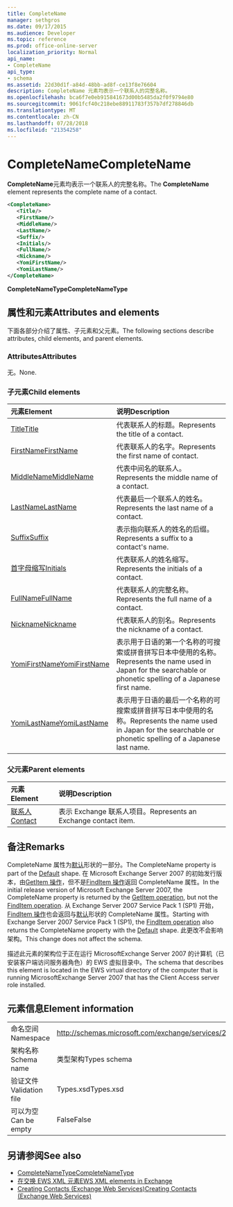 ```yaml
---
title: CompleteName
manager: sethgros
ms.date: 09/17/2015
ms.audience: Developer
ms.topic: reference
ms.prod: office-online-server
localization_priority: Normal
api_name:
- CompleteName
api_type:
- schema
ms.assetid: 22d30d1f-a84d-48bb-ad8f-ce13f8e76604
description: CompleteName 元素均表示一个联系人的完整名称。
ms.openlocfilehash: bca6f7e0eb915841673d00b5485da2f0f9794e80
ms.sourcegitcommit: 9061fcf40c218ebe88911783f357b7df278846db
ms.translationtype: MT
ms.contentlocale: zh-CN
ms.lasthandoff: 07/28/2018
ms.locfileid: "21354258"
---
```

# <a name="completename"></a><span data-ttu-id="e990b-103">CompleteName</span><span class="sxs-lookup"><span data-stu-id="e990b-103">CompleteName</span></span>

<span data-ttu-id="e990b-104">**CompleteName**元素均表示一个联系人的完整名称。</span><span class="sxs-lookup"><span data-stu-id="e990b-104">The **CompleteName** element represents the complete name of a contact.</span></span> 
  
```xml
<CompleteName>
   <Title/>
   <FirstName/>
   <MiddleName/>
   <LastName/>
   <Suffix/>
   <Initials/>
   <FullName/>
   <Nickname/>
   <YomiFirstName/>
   <YomiLastName/>
</CompleteName>
```

 <span data-ttu-id="e990b-105">**CompleteNameType**</span><span class="sxs-lookup"><span data-stu-id="e990b-105">**CompleteNameType**</span></span>
## <a name="attributes-and-elements"></a><span data-ttu-id="e990b-106">属性和元素</span><span class="sxs-lookup"><span data-stu-id="e990b-106">Attributes and elements</span></span>

<span data-ttu-id="e990b-107">下面各部分介绍了属性、子元素和父元素。</span><span class="sxs-lookup"><span data-stu-id="e990b-107">The following sections describe attributes, child elements, and parent elements.</span></span>
  
### <a name="attributes"></a><span data-ttu-id="e990b-108">Attributes</span><span class="sxs-lookup"><span data-stu-id="e990b-108">Attributes</span></span>

<span data-ttu-id="e990b-109">无。</span><span class="sxs-lookup"><span data-stu-id="e990b-109">None.</span></span>
  
### <a name="child-elements"></a><span data-ttu-id="e990b-110">子元素</span><span class="sxs-lookup"><span data-stu-id="e990b-110">Child elements</span></span>

|<span data-ttu-id="e990b-111">**元素**</span><span class="sxs-lookup"><span data-stu-id="e990b-111">**Element**</span></span>|<span data-ttu-id="e990b-112">**说明**</span><span class="sxs-lookup"><span data-stu-id="e990b-112">**Description**</span></span>|
|:-----|:-----|
|[<span data-ttu-id="e990b-113">Title</span><span class="sxs-lookup"><span data-stu-id="e990b-113">Title</span></span>](title.md) <br/> |<span data-ttu-id="e990b-114">代表联系人的标题。</span><span class="sxs-lookup"><span data-stu-id="e990b-114">Represents the title of a contact.</span></span>  <br/> |
|[<span data-ttu-id="e990b-115">FirstName</span><span class="sxs-lookup"><span data-stu-id="e990b-115">FirstName</span></span>](firstname.md) <br/> |<span data-ttu-id="e990b-116">代表联系人的名字。</span><span class="sxs-lookup"><span data-stu-id="e990b-116">Represents the first name of contact.</span></span>  <br/> |
|[<span data-ttu-id="e990b-117">MiddleName</span><span class="sxs-lookup"><span data-stu-id="e990b-117">MiddleName</span></span>](middlename.md) <br/> |<span data-ttu-id="e990b-118">代表中间名的联系人。</span><span class="sxs-lookup"><span data-stu-id="e990b-118">Represents the middle name of a contact.</span></span>  <br/> |
|[<span data-ttu-id="e990b-119">LastName</span><span class="sxs-lookup"><span data-stu-id="e990b-119">LastName</span></span>](lastname.md) <br/> |<span data-ttu-id="e990b-120">代表最后一个联系人的姓名。</span><span class="sxs-lookup"><span data-stu-id="e990b-120">Represents the last name of a contact.</span></span>  <br/> |
|[<span data-ttu-id="e990b-121">Suffix</span><span class="sxs-lookup"><span data-stu-id="e990b-121">Suffix</span></span>](suffix.md) <br/> |<span data-ttu-id="e990b-122">表示指向联系人的姓名的后缀。</span><span class="sxs-lookup"><span data-stu-id="e990b-122">Represents a suffix to a contact's name.</span></span>  <br/> |
|[<span data-ttu-id="e990b-123">首字母缩写</span><span class="sxs-lookup"><span data-stu-id="e990b-123">Initials</span></span>](initials.md) <br/> |<span data-ttu-id="e990b-124">代表联系人的姓名缩写。</span><span class="sxs-lookup"><span data-stu-id="e990b-124">Represents the initials of a contact.</span></span>  <br/> |
|[<span data-ttu-id="e990b-125">FullName</span><span class="sxs-lookup"><span data-stu-id="e990b-125">FullName</span></span>](fullname.md) <br/> |<span data-ttu-id="e990b-126">代表联系人的完整名称。</span><span class="sxs-lookup"><span data-stu-id="e990b-126">Represents the full name of a contact.</span></span>  <br/> |
|[<span data-ttu-id="e990b-127">Nickname</span><span class="sxs-lookup"><span data-stu-id="e990b-127">Nickname</span></span>](nickname.md) <br/> |<span data-ttu-id="e990b-128">代表联系人的别名。</span><span class="sxs-lookup"><span data-stu-id="e990b-128">Represents the nickname of a contact.</span></span>  <br/> |
|[<span data-ttu-id="e990b-129">YomiFirstName</span><span class="sxs-lookup"><span data-stu-id="e990b-129">YomiFirstName</span></span>](yomifirstname.md) <br/> |<span data-ttu-id="e990b-130">表示用于日语的第一个名称的可搜索或拼音拼写日本中使用的名称。</span><span class="sxs-lookup"><span data-stu-id="e990b-130">Represents the name used in Japan for the searchable or phonetic spelling of a Japanese first name.</span></span>  <br/> |
|[<span data-ttu-id="e990b-131">YomiLastName</span><span class="sxs-lookup"><span data-stu-id="e990b-131">YomiLastName</span></span>](yomilastname.md) <br/> |<span data-ttu-id="e990b-132">表示用于日语的最后一个名称的可搜索或拼音拼写日本中使用的名称。</span><span class="sxs-lookup"><span data-stu-id="e990b-132">Represents the name used in Japan for the searchable or phonetic spelling of a Japanese last name.</span></span>  <br/> |
   
### <a name="parent-elements"></a><span data-ttu-id="e990b-133">父元素</span><span class="sxs-lookup"><span data-stu-id="e990b-133">Parent elements</span></span>

|<span data-ttu-id="e990b-134">**元素**</span><span class="sxs-lookup"><span data-stu-id="e990b-134">**Element**</span></span>|<span data-ttu-id="e990b-135">**说明**</span><span class="sxs-lookup"><span data-stu-id="e990b-135">**Description**</span></span>|
|:-----|:-----|
|[<span data-ttu-id="e990b-136">联系人</span><span class="sxs-lookup"><span data-stu-id="e990b-136">Contact</span></span>](contact.md) <br/> |<span data-ttu-id="e990b-137">表示 Exchange 联系人项目。</span><span class="sxs-lookup"><span data-stu-id="e990b-137">Represents an Exchange contact item.</span></span>  <br/> |
   
## <a name="remarks"></a><span data-ttu-id="e990b-138">备注</span><span class="sxs-lookup"><span data-stu-id="e990b-138">Remarks</span></span>

<span data-ttu-id="e990b-139">CompleteName 属性为[默认](https://docs.microsoft.com/en-us/dotnet/api/exchangewebservices.defaultshapenamestype?view=exchange-ews-proxy)形状的一部分。</span><span class="sxs-lookup"><span data-stu-id="e990b-139">The CompleteName property is part of the [Default](https://docs.microsoft.com/en-us/dotnet/api/exchangewebservices.defaultshapenamestype?view=exchange-ews-proxy) shape.</span></span> <span data-ttu-id="e990b-140">在 Microsoft Exchange Server 2007 的初始发行版本，由[GetItem 操作](getitem-operation.md)，但不是[FindItem 操作](finditem-operation.md)返回 CompleteName 属性。</span><span class="sxs-lookup"><span data-stu-id="e990b-140">In the initial release version of Microsoft Exchange Server 2007, the CompleteName property is returned by the [GetItem operation](getitem-operation.md), but not the [FindItem operation](finditem-operation.md).</span></span> <span data-ttu-id="e990b-141">从 Exchange Server 2007 Service Pack 1 (SP1) 开始， [FindItem 操作](finditem-operation.md)也会返回与[默认](https://docs.microsoft.com/en-us/dotnet/api/exchangewebservices.defaultshapenamestype?view=exchange-ews-proxy)形状的 CompleteName 属性。</span><span class="sxs-lookup"><span data-stu-id="e990b-141">Starting with Exchange Server 2007 Service Pack 1 (SP1), the [FindItem operation](finditem-operation.md) also returns the CompleteName property with the [Default](https://docs.microsoft.com/en-us/dotnet/api/exchangewebservices.defaultshapenamestype?view=exchange-ews-proxy) shape.</span></span> <span data-ttu-id="e990b-142">此更改不会影响架构。</span><span class="sxs-lookup"><span data-stu-id="e990b-142">This change does not affect the schema.</span></span> 
  
<span data-ttu-id="e990b-143">描述此元素的架构位于正在运行 MicrosoftExchange Server 2007 的计算机（已安装客户端访问服务器角色）的 EWS 虚拟目录中。</span><span class="sxs-lookup"><span data-stu-id="e990b-143">The schema that describes this element is located in the EWS virtual directory of the computer that is running MicrosoftExchange Server 2007 that has the Client Access server role installed.</span></span>
  
## <a name="element-information"></a><span data-ttu-id="e990b-144">元素信息</span><span class="sxs-lookup"><span data-stu-id="e990b-144">Element information</span></span>

|||
|:-----|:-----|
|<span data-ttu-id="e990b-145">命名空间</span><span class="sxs-lookup"><span data-stu-id="e990b-145">Namespace</span></span>  <br/> |http://schemas.microsoft.com/exchange/services/2006/types  <br/> |
|<span data-ttu-id="e990b-146">架构名称</span><span class="sxs-lookup"><span data-stu-id="e990b-146">Schema name</span></span>  <br/> |<span data-ttu-id="e990b-147">类型架构</span><span class="sxs-lookup"><span data-stu-id="e990b-147">Types schema</span></span>  <br/> |
|<span data-ttu-id="e990b-148">验证文件</span><span class="sxs-lookup"><span data-stu-id="e990b-148">Validation file</span></span>  <br/> |<span data-ttu-id="e990b-149">Types.xsd</span><span class="sxs-lookup"><span data-stu-id="e990b-149">Types.xsd</span></span>  <br/> |
|<span data-ttu-id="e990b-150">可以为空</span><span class="sxs-lookup"><span data-stu-id="e990b-150">Can be empty</span></span>  <br/> |<span data-ttu-id="e990b-151">False</span><span class="sxs-lookup"><span data-stu-id="e990b-151">False</span></span>  <br/> |
   
## <a name="see-also"></a><span data-ttu-id="e990b-152">另请参阅</span><span class="sxs-lookup"><span data-stu-id="e990b-152">See also</span></span>

- [<span data-ttu-id="e990b-153">CompleteNameType</span><span class="sxs-lookup"><span data-stu-id="e990b-153">CompleteNameType</span></span>](https://msdn.microsoft.com/library/ExchangeWebServices.CompleteNameType.aspx)
- [<span data-ttu-id="e990b-154">在交换 EWS XML 元素</span><span class="sxs-lookup"><span data-stu-id="e990b-154">EWS XML elements in Exchange</span></span>](ews-xml-elements-in-exchange.md)
- [<span data-ttu-id="e990b-155">Creating Contacts (Exchange Web Services)</span><span class="sxs-lookup"><span data-stu-id="e990b-155">Creating Contacts (Exchange Web Services)</span></span>](http://msdn.microsoft.com/library/4845917e-70d1-481c-bbd7-011ec6571789%28Office.15%29.aspx)

